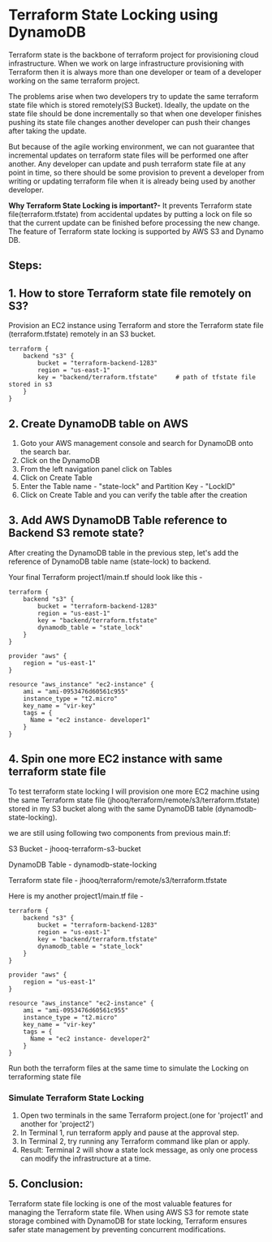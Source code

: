 # Terraform State Locking using DynamoDB

Terraform state is the backbone of terraform project for provisioning cloud infrastructure. When we work on large infrastructure provisioning with Terraform then it is always more than one developer or team of a developer working on the same terraform project.

The problems arise when two developers try to update the same terraform state file which is stored remotely(S3 Bucket). Ideally, the update on the state file should be done incrementally so that when one developer finishes pushing its state file changes another developer can push their changes after taking the update.

But because of the agile working environment, we can not guarantee that incremental updates on terraform state files will be performed one after another. Any developer can update and push terraform state file at any point in time, so there should be some provision to prevent a developer from writing or updating terraform file when it is already being used by another developer.

<b>Why Terraform State Locking is important?-</b> It prevents Terraform state file(terraform.tfstate) from accidental updates by putting a lock on file so that the current update can be finished before processing the new change. The feature of Terraform state locking is supported by AWS S3 and Dynamo DB.

## Steps:
## 1. How to store Terraform state file remotely on S3?
Provision an EC2 instance using Terraform and store the Terraform state file (terraform.tfstate) remotely in an S3 bucket.
```hcl
terraform {
    backend "s3" {
        bucket = "terraform-backend-1283"
        region = "us-east-1"
        key = "backend/terraform.tfstate"     # path of tfstate file stored in s3
    }
}
```

## 2. Create DynamoDB table on AWS
1. Goto your AWS management console and search for DynamoDB onto the search bar.
2. Click on the DynamoDB
3. From the left navigation panel click on Tables
4. Click on Create Table
5. Enter the Table name - "state-lock" and Partition Key - "LockID"
6. Click on Create Table and you can verify the table after the creation

## 3. Add AWS DynamoDB Table reference to Backend S3 remote state?
After creating the DynamoDB table in the previous step, let's add the reference of DynamoDB table name (state-lock) to backend.

Your final Terraform project1/main.tf should look like this -
```hcl
terraform {
    backend "s3" {
        bucket = "terraform-backend-1283"
        region = "us-east-1"
        key = "backend/terraform.tfstate"     
        dynamodb_table = "state_lock" 
    }
}

provider "aws" {
    region = "us-east-1"
}

resource "aws_instance" "ec2-instance" {
    ami = "ami-0953476d60561c955"
    instance_type = "t2.micro"
    key_name = "vir-key"
    tags = {
      Name = "ec2 instance- developer1"
    }
}
```

## 4. Spin one more EC2 instance with same terraform state file
To test terraform state locking I will provision one more EC2 machine using the same Terraform state file (jhooq/terraform/remote/s3/terraform.tfstate) stored in my S3 bucket along with the same DynamoDB table (dynamodb-state-locking).

we are still using following two components from previous main.tf:

S3 Bucket - jhooq-terraform-s3-bucket

DynamoDB Table - dynamodb-state-locking

Terraform state file - jhooq/terraform/remote/s3/terraform.tfstate

Here is my another project1/main.tf file -
```hcl
terraform {
    backend "s3" {
        bucket = "terraform-backend-1283"
        region = "us-east-1"
        key = "backend/terraform.tfstate"     
        dynamodb_table = "state_lock" 
    }
}

provider "aws" {
    region = "us-east-1"
}

resource "aws_instance" "ec2-instance" {
    ami = "ami-0953476d60561c955"
    instance_type = "t2.micro"
    key_name = "vir-key"
    tags = {
      Name = "ec2 instance- developer2"
    }
}
```
Run both the terraform files at the same time to simulate the Locking on terraforming state file

### Simulate Terraform State Locking
1. Open two terminals in the same Terraform project.(one for 'project1' and another for 'project2')
3. In Terminal 1, run terraform apply and pause at the approval step.
4. In Terminal 2, try running any Terraform command like plan or apply.
5. Result: Terminal 2 will show a state lock message, as only one process can modify the infrastructure at a time.

## 5. Conclusion:
Terraform state file locking is one of the most valuable features for managing the Terraform state file. When using AWS S3 for remote state storage combined with DynamoDB for state locking, Terraform ensures safer state management by preventing concurrent modifications.
